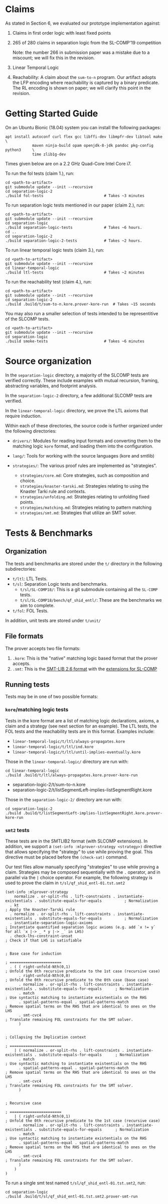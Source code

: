 Claims
======

As stated in Section 6, we evaluated our prototype implementation against:

1.  Claims in first order logic with least fixed points

2.  265 of 280 claims in separation logic from the SL-COMP'19 competition

    Note: the number 266 in submission paper was a mistake due to a miscount; we
    will fix this in the revision.

3.  Linear Temporal Logic

4.  Reachability: A claim about the `sum-to-n` program. Our artifact
    adopts the LFP encoding where reachability is captured by a binary
    predicate. The RL encoding is shown on paper; we will clarify this point in 
    the revision.

Getting Started Guide
=====================

On an Ubuntu Bionic (18.04) system you can install the following packages:

```
apt install autoconf curl flex gcc libffi-dev libmpfr-dev libtool make         \                        
            maven ninja-build opam openjdk-8-jdk pandoc pkg-config python3     \                        
            time zlib1g-dev                           
```

Times given below are on a 2.2 GHz Quad-Core Intel Core i7.

To run the fol tests (claim 1.), run:

```
cd <path-to-artifact>
git submodule update --init --recursive
cd separation-logic-2
./build fol-tests                           # Takes ~3 minutes
```

To run separation logic tests mentioned in our paper (claim 2.), run:

```
cd <path-to-artifact>
git submodule update --init --recursive
cd separation-logic
./build separation-logic-tests              # Takes ~6 hours.
cd ..
cd separation-logic-2
./build separation-logic-2-tests            # Takes ~2 hours.
```

To run linear temporal logic tests (claim 3.), run:

```
cd <path-to-artifact>
git submodule update --init --recursive
cd linear-temporal-logic
./build ltl-tests                           # Takes ~2 minutes
```

To run the reachability test (claim 4.), run:

```
cd <path-to-artifact>
git submodule update --init --recursive
cd separation-logic-2
./build .build/t/sum-to-n.kore.prover-kore-run  # Takes ~15 seconds
```

You may also run a smaller selection of tests intended to be representitive of
the SLCOMP tests.

```
cd <path-to-artifact>
git submodule update --init --recursive
cd separation-logic
./build smoke-tests                         # Takes ~6 minutes
```

Source organization
===================

In the `separation-logic` directory, a majority of the SLCOMP tests are verified
correctly. These include examples with mutual recursion, framing, abstracting
variables, and footprint analysis.

In the `separation-logic-2` directory, a few additional SLCOMP tests are verified.

In the `linear-temporal-logic` directory, we prove the LTL axioms that require
induction.

Within each of these directories, the source code is further organized under the
following directories:

* `drivers/`: Modules for reading input formats and converting them to the
   matching logic `kore` format, and loading them into the configuration.
* `lang/`: Tools for working with the source languages (kore and smtlib)
* `strategies/`: The various proof rules are implemented as "strategies".

  * `strategies/core.md`: Core strategies, such as composition and choice.
  * `strategies/knaster-tarski.md`: Strategies relating to using the Knaster Tarki rule
    and contexts.
  * `strategies/unfolding.md`: Strategies relating to unfolding fixed points.
  * `strategies/matching.md`: Strategies relating to pattern matching
  * `strategies/smt.md`: Strategies that utilize an SMT solver.

Tests & Benchmarks
==================

Organization
-------------

The tests and benchmarks are stored under the `t/` directory in the following
subdirectories:

* `t/ltl`: LTL Tests.
* `t/sl`: Separation Logic tests and benchmarks.
    * `t/sl/SL-COMP18/`: This is a git submodule containing all the `SL-COMP` tests.
    * `t/sl/SL-COMP18/bench/qf_shid_entl/`: These are the benchmarks we aim to complete.
* `t/fol`: FOL Tests.

In addition, unit tests are stored under `t/unit/`

File formats
------------

The prover accepts two file formats:

1. `.kore`: This is the "native" matching logic based format that the prover accepts.
2. `.smt`: This is the [SMT-LIB 2.6 format] with the [extensions for SL-COMP]

[SMT-LIB 2.6 format]: http://smtlib.cs.uiowa.edu/papers/smt-lib-reference-v2.6-r2017-07-18.pdf
[extensions for SL-COMP]: https://sl-comp.github.io/docs/smtlib-sl.pdf

Running tests
-------------

Tests may be in one of two possible formats:

### `kore`/matching logic tests

Tests in the kore format are a list of matching logic declarations, axioms, a
claim and a strategy (see next section for an example). The LTL tests, the FOL
tests and the reachability tests are in this format. Examples include:

* `linear-temporal-logic/t/ltl/always-propagates.kore`
* `linear-temporal-logic/t/ltl/ind.kore`
* `linear-temporal-logic/t/ltl/until-implies-eventually.kore`

Those in the `linear-temporal-logic/` directory are run with: 
 
```
cd linear-temporal-logic
./build .build/t/ltl/always-propagates.kore.prover-kore-run
```
 
* separation-logic-2/t/sum-to-n.kore
* separation-logic-2/t/listSegmentLeft-implies-listSegmentRight.kore

Those in the `separation-logic-2/` directory are run with: 
 
```
cd separation-logic-2
./build .build/t/listSegmentLeft-implies-listSegmentRight.kore.prover-kore-run
```

### `smt2` tests

These tests are in the SMTLIB2 format (with SLCOMP extensions). In addition, we
support a `(set-info :mlprover-strategy <strategy>)` directive that allows
specifying the "strategy" to use while proving the goal. This directive must be
placed before the `(check-sat)` command.

Our test files allow manually specifying "strategies" to use while proving a
claim. Strategies may be composed sequentially with the `.` operator, and in
parallel via the `|` choice operator. For example, the following strategy is
used to prove the claim in `t/sl/qf_shid_entl-01.tst.smt2`

```
(set-info :mlprover-strategy
    normalize . or-split-rhs . lift-constraints . instantiate-existentials . substitute-equals-for-equals          ; Normalization
  . kt                                                                                                             ; Apply the Knaster-Tarski rule
  . normalize . or-split-rhs . lift-constraints . instantiate-existentials . substitute-equals-for-equals          ; Normalization
  . instantiate-separation-logic-axioms                                                                            ; Instantiate quantified separation logic axioms (e.g. add `x != y` for all `x |-> _ * y |-> _` in LHS)
  . check-lhs-constraint-unsat                                                                                     ; Check if that LHS is satisfiable

                                                                                                                   ; Base case for induction 
                                                                                                                   ; =======================
  . ( ( right-unfold-Nth(0,1)                                                                                      ; Unfold the 0th recursive predicate to the 1st case (recursive case)
      . right-unfold-Nth(0,0)                                                                                      ; Unfold the 0th recursive predicate to the 0th case (base case)
      . normalize . or-split-rhs . lift-constraints . instantiate-existentials . substitute-equals-for-equals      ; Normalization
      . match                                                                                                      ; Use syntactic matching to instantiate existentials on the RHS 
      . spatial-patterns-equal . spatial-patterns-match                                                            ; Remove spatial terms on the RHS that are identical to ones on the LHS
      . smt-cvc4                                                                                                   ; Translate remaining FOL constraints for the SMT solver.
      )

                                                                                                                   ; Collapsing the Implication context
                                                                                                                   ; =======================
    | ( normalize . or-split-rhs . lift-constraints . instantiate-existentials . substitute-equals-for-equals      ; Normalization
      . match                                                                                                      ; Use syntactic matching to instantiate existentials on the RHS 
      . spatial-patterns-equal . spatial-patterns-match                                                            ; Remove spatial terms on the RHS that are identical to ones on the LHS
      . smt-cvc4                                                                                                   ; Translate remaining FOL constraints for the SMT solver.
      )

                                                                                                                   ; Recursive case
                                                                                                                   ; =======================
    | ( right-unfold-Nth(0,1)                                                                                      ; Unfold the 0th recursive predicate to the 1st case (recursive case)
      . normalize . or-split-rhs . lift-constraints . instantiate-existentials . substitute-equals-for-equals      ; Normalization
      . match                                                                                                      ; Use syntactic matching to instantiate existentials on the RHS 
      . spatial-patterns-equal . spatial-patterns-match                                                            ; Remove spatial terms on the RHS that are identical to ones on the LHS
      . smt-cvc4                                                                                                   ; Translate remaining FOL constraints for the SMT solver.
      )
    )
)
```

To run a single smt test named `t/sl/qf_shid_entl-01.tst.smt2`, run:

```
cd separation-logic
./build .build/t/sl/qf_shid_entl-01.tst.smt2.prover-smt-run
```


